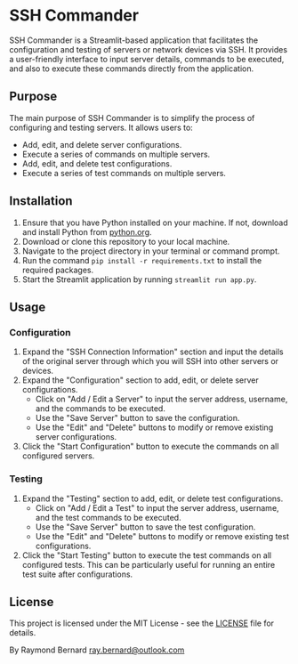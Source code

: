 # SSH Commander

SSH Commander is a Streamlit-based application that facilitates the configuration and testing of servers or network devices via SSH. It provides a user-friendly interface to input server details, commands to be executed, and also to execute these commands directly from the application.

## Purpose

The main purpose of SSH Commander is to simplify the process of configuring and testing servers. It allows users to:

- Add, edit, and delete server configurations.
- Execute a series of commands on multiple servers.
- Add, edit, and delete test configurations.
- Execute a series of test commands on multiple servers.

## Installation

1. Ensure that you have Python installed on your machine. If not, download and install Python from [python.org](https://www.python.org/).
2. Download or clone this repository to your local machine.
3. Navigate to the project directory in your terminal or command prompt.
4. Run the command `pip install -r requirements.txt` to install the required packages.
5. Start the Streamlit application by running `streamlit run app.py`.

## Usage

### Configuration

1. Expand the "SSH Connection Information" section and input the details of the original server through which you will SSH into other servers or devices.
2. Expand the "Configuration" section to add, edit, or delete server configurations.
   - Click on "Add / Edit a Server" to input the server address, username, and the commands to be executed.
   - Use the "Save Server" button to save the configuration.
   - Use the "Edit" and "Delete" buttons to modify or remove existing server configurations.
3. Click the "Start Configuration" button to execute the commands on all configured servers.

### Testing

1. Expand the "Testing" section to add, edit, or delete test configurations.
   - Click on "Add / Edit a Test" to input the server address, username, and the test commands to be executed.
   - Use the "Save Server" button to save the test configuration.
   - Use the "Edit" and "Delete" buttons to modify or remove existing test configurations.
2. Click the "Start Testing" button to execute the test commands on all configured tests. This can be particularly useful for running an entire test suite after configurations.

## License

This project is licensed under the MIT License - see the [LICENSE](LICENSE) file for details.


By Raymond Bernard
ray.bernard@outlook.com
